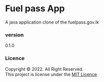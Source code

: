 # Fuel pass App
A java application clone of the fuelpass.gov.lk
### version
0.1.0
### Licence
Copyright &copy; 2022. All Right Reserved.<br>
This project is license under the [MIT Licence](LICENCE.txt)